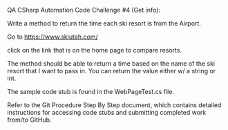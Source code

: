 QA CSharp Automation Code Challenge #4 (Get info):

Write a method to return the time each ski resort is from the Airport.

Go to https://www.skiutah.com/

click on the link that is on the home page to compare resorts.

The method should be able to return a time based on the name of the ski resort that I want to pass in.  You can return the value either w/ a string or int.

The sample code stub is found in the WebPageTest.cs file.


Refer to the Git Procedure Step By Step document, which contains detailed instructions for accessing code stubs and submitting completed work from/to GitHub.
